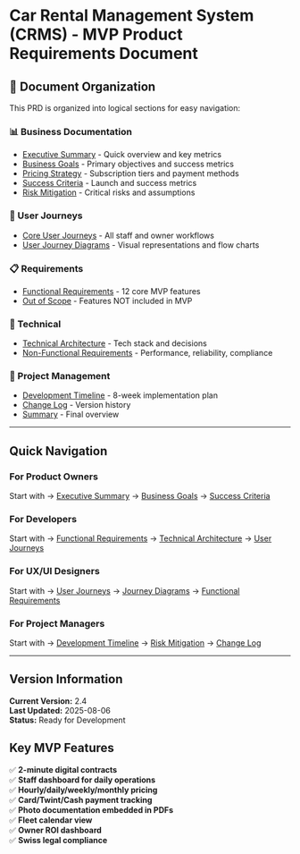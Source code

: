 # Car Rental Management System (CRMS) - MVP Product Requirements Document

## 📁 Document Organization

This PRD is organized into logical sections for easy navigation:

### 📊 Business Documentation

- [Executive Summary](./business/executive-summary.md) - Quick overview and key metrics
- [Business Goals](./business/business-goals.md) - Primary objectives and success metrics
- [Pricing Strategy](./business/pricing-strategy.md) - Subscription tiers and payment methods
- [Success Criteria](./business/success-criteria.md) - Launch and success metrics
- [Risk Mitigation](./business/risk-mitigation.md) - Critical risks and assumptions

### 👥 User Journeys

- [Core User Journeys](./user-journeys/core-user-journeys.md) - All staff and owner workflows
- [User Journey Diagrams](./user-journeys/user-journey-diagrams.md) - Visual representations and
  flow charts

### 📋 Requirements

- [Functional Requirements](./requirements/functional-requirements-true-mvp-12-requirements.md) - 12
  core MVP features
- [Out of Scope](./requirements/out-of-scope-for-mvp.md) - Features NOT included in MVP

### 🔧 Technical

- [Technical Architecture](./technical/technical-architecture-simplified.md) - Tech stack and
  decisions
- [Non-Functional Requirements](./technical/non-functional-requirements-simplified.md) -
  Performance, reliability, compliance

### 📅 Project Management

- [Development Timeline](./project-management/development-timeline-6-8-weeks.md) - 8-week
  implementation plan
- [Change Log](./project-management/change-log.md) - Version history
- [Summary](./project-management/summary.md) - Final overview

---

## Quick Navigation

### For Product Owners

Start with → [Executive Summary](./business/executive-summary.md) →
[Business Goals](./business/business-goals.md) → [Success Criteria](./business/success-criteria.md)

### For Developers

Start with →
[Functional Requirements](./requirements/functional-requirements-true-mvp-12-requirements.md) →
[Technical Architecture](./technical/technical-architecture-simplified.md) →
[User Journeys](./user-journeys/core-user-journeys.md)

### For UX/UI Designers

Start with → [User Journeys](./user-journeys/core-user-journeys.md) →
[Journey Diagrams](./user-journeys/user-journey-diagrams.md) →
[Functional Requirements](./requirements/functional-requirements-true-mvp-12-requirements.md)

### For Project Managers

Start with → [Development Timeline](./project-management/development-timeline-6-8-weeks.md) →
[Risk Mitigation](./business/risk-mitigation.md) → [Change Log](./project-management/change-log.md)

---

## Version Information

**Current Version:** 2.4  
**Last Updated:** 2025-08-06  
**Status:** Ready for Development

## Key MVP Features

✅ **2-minute digital contracts**  
✅ **Staff dashboard for daily operations**  
✅ **Hourly/daily/weekly/monthly pricing**  
✅ **Card/Twint/Cash payment tracking**  
✅ **Photo documentation embedded in PDFs**  
✅ **Fleet calendar view**  
✅ **Owner ROI dashboard**  
✅ **Swiss legal compliance**
